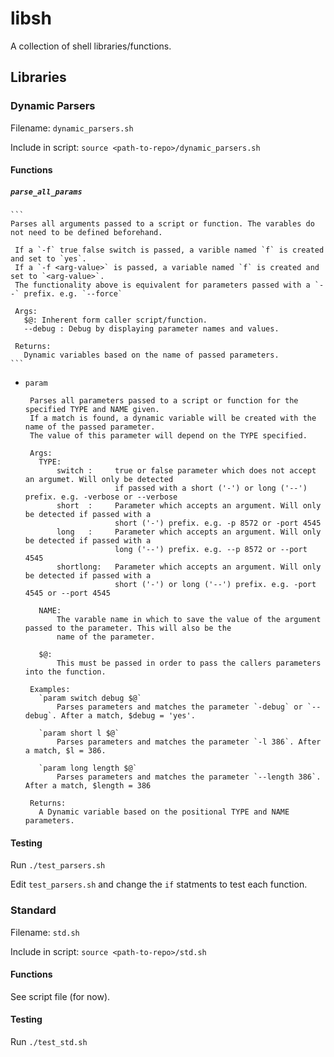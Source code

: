 # libsh
A collection of shell libraries/functions. 

## Libraries
### Dynamic Parsers

Filename: `dynamic_parsers.sh`

Include in script: `source <path-to-repo>/dynamic_parsers.sh`

#### Functions

##### `parse_all_params`
    ```
    Parses all arguments passed to a script or function. The varables do not need to be defined beforehand.
    
     If a `-f` true false switch is passed, a varible named `f` is created and set to `yes`.
     If a `-f <arg-value>` is passed, a variable named `f` is created and set to `<arg-value>`.
     The functionality above is equivalent for parameters passed with a `--` prefix. e.g. `--force`
    
     Args:
       $@: Inherent form caller script/function.
       --debug : Debug by displaying parameter names and values.
    
     Returns:
       Dynamic variables based on the name of passed parameters.
    ```

* `param`
    ```
     Parses all parameters passed to a script or function for the specified TYPE and NAME given.
     If a match is found, a dynamic variable will be created with the name of the passed parameter.
     The value of this parameter will depend on the TYPE specified.
    
     Args:
       TYPE: 
           switch :     true or false parameter which does not accept an argumet. Will only be detected 
                        if passed with a short ('-') or long ('--') prefix. e.g. -verbose or --verbose
           short  :     Parameter which accepts an argument. Will only be detected if passed with a
                        short ('-') prefix. e.g. -p 8572 or -port 4545
           long   :     Parameter which accepts an argument. Will only be detected if passed with a 
                        long ('--') prefix. e.g. --p 8572 or --port 4545
           shortlong:   Parameter which accepts an argument. Will only be detected if passed with a
                        short ('-') or long ('--') prefix. e.g. -port  4545 or --port 4545
       
       NAME:
           The varable name in which to save the value of the argument passed to the parameter. This will also be the 
           name of the parameter.
    
       $@: 
           This must be passed in order to pass the callers parameters into the function.
    
     Examples:
       `param switch debug $@`
           Parses parameters and matches the parameter `-debug` or `--debug`. After a match, $debug = 'yes'.  
       
       `param short l $@`
           Parses parameters and matches the parameter `-l 386`. After a match, $l = 386.
       
       `param long length $@`
           Parses parameters and matches the parameter `--length 386`. After a match, $length = 386
    
     Returns: 
       A Dynamic variable based on the positional TYPE and NAME parameters.
    ````

#### Testing

Run `./test_parsers.sh`

Edit `test_parsers.sh` and change the `if` statments to test each function.

### Standard

Filename: `std.sh`

Include in script: `source <path-to-repo>/std.sh`

#### Functions

See script file (for now).

#### Testing 

Run `./test_std.sh`
